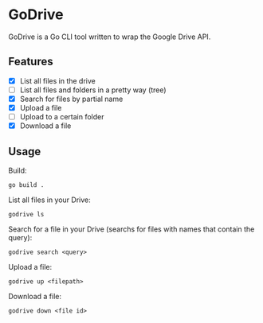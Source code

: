 # GoDrive

GoDrive is a Go CLI tool written to wrap the Google Drive API. 

## Features

- [x] List all files in the drive
- [ ] List all files and folders in a pretty way (tree)
- [x] Search for files by partial name
- [x] Upload a file
- [ ] Upload to a certain folder
- [x] Download a file

## Usage

Build:

```
go build .
```

List all files in your Drive:
```
godrive ls
```

Search for a file in your Drive (searchs for files with names that contain the query):
```
godrive search <query>
```

Upload a file:
```
godrive up <filepath>
```

Download a file:
```
godrive down <file id>
```